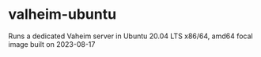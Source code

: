 # valheim-ubuntu
Runs a dedicated Vaheim server in Ubuntu 20.04 LTS x86/64, amd64 focal image built on 2023-08-17
